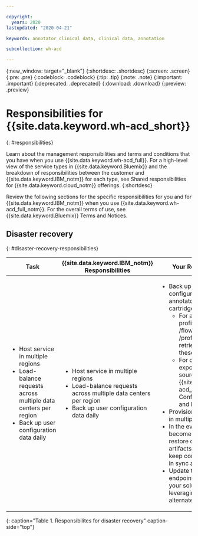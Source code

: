 ```yaml
---

copyright:
  years: 2020
lastupdated: "2020-04-21"

keywords: annotator clinical data, clinical data, annotation

subcollection: wh-acd

---
```


{:new_window: target="_blank"}
{:shortdesc: .shortdesc}
{:screen: .screen}
{:pre: .pre}
{:codeblock: .codeblock}
{:tip: .tip}
{:note: .note}
{:important: .important}
{:deprecated: .deprecated}
{:download: .download}
{:preview: .preview}

# Responsibilities for {{site.data.keyword.wh-acd_short}}
{: #responsibilities}

Learn about the management responsibilities and terms and conditions that you have when you use {{site.data.keyword.wh-acd_full}}. For a high-level view of the service types in {{site.data.keyword.Bluemix}} and the breakdown of responsibilities between the customer and {{site.data.keyword.IBM_notm}} for each type, see Shared responsibilities for {{site.data.keyword.cloud_notm}} offerings.
{:shortdesc}

Review the following sections for the specific responsibilities for you and for {{site.data.keyword.IBM_notm}} when you use {{site.data.keyword.wh-acd_full_notm}}. For the overall terms of use, see {{site.data.keyword.Bluemix}} Terms and Notices.

## Disaster recovery
{: #disaster-recovery-responsibilities}

| Task | {{site.data.keyword.IBM_notm}} Responsibilities | Your Responsibilities |
|----------|-----------------------|--------|
| <ul><li>Host service in multiple regions</li><li>Load-balance requests across multiple data centers per region</li><li>Back up user configuration data daily</li></ul> | <ul><li>Host service in multiple regions</li><li>Load-balance requests across multiple data centers per region</li><li>Back up user configuration data daily</li></ul>  | <ul><li>Back up service configuration artifacts: annotator flows, profiles, cartridges.<ul><li>For annotator flows and profiles, use the GET /flows/{id} and GET /profiles/{id} API calls to retrieve and backup these configurations.</li><li>For cartridge artifacts, export the cartridge source from the {{site.data.keyword.wh-acd_short}} Configuration Editor and backup the files.</li></ul></li><li>Provision service instances in multiple regions</li><li>In the event one region becomes unavailable, restore configuration artifacts from backup or keep configuration artifacts in sync across regions</li><li>Update the service endpoint and api key in your solution to begin leveraging the service in an alternate region</li></ul> |
{: caption="Table 1. Responsibilites for disaster recovery" caption-side="top"}
